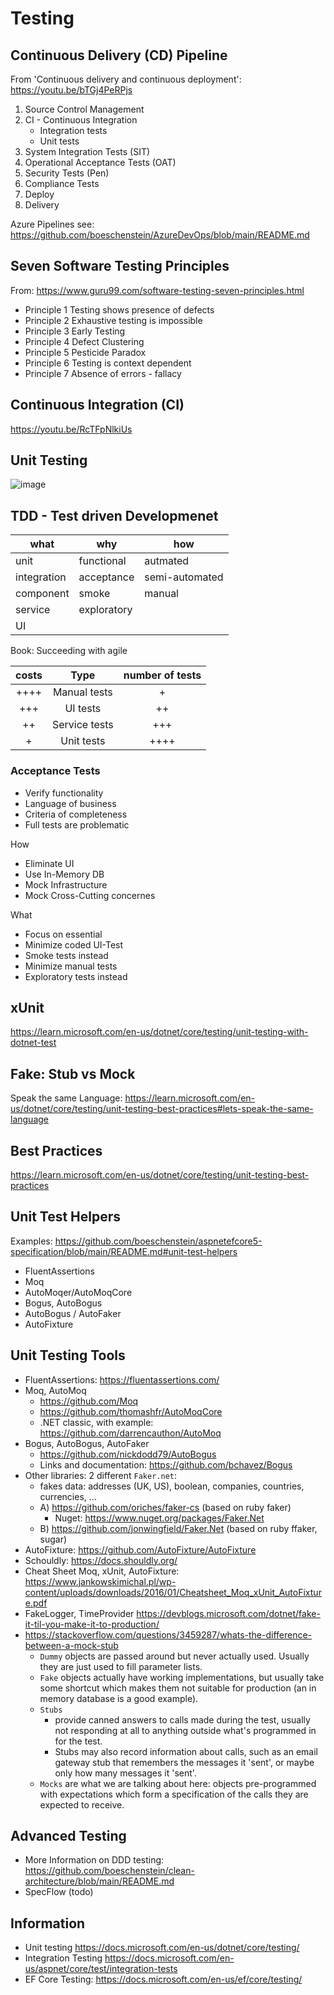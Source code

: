 # Testing

## Continuous Delivery (CD) Pipeline

From 'Continuous delivery and continuous deployment': <https://youtu.be/bTGj4PeRPjs>

1. Source Control Management
1. CI - Continuous Integration
    - Integration tests
    - Unit tests
1. System Integration Tests (SIT)
1. Operational Acceptance Tests (OAT)
1. Security Tests (Pen)
1. Compliance Tests
1. Deploy
1. Delivery

Azure Pipelines see: https://github.com/boeschenstein/AzureDevOps/blob/main/README.md

## Seven Software Testing Principles

From: <https://www.guru99.com/software-testing-seven-principles.html>

- Principle 1 Testing shows presence of defects
- Principle 2 Exhaustive testing is impossible
- Principle 3 Early Testing
- Principle 4 Defect Clustering
- Principle 5 Pesticide Paradox
- Principle 6 Testing is context dependent
- Principle 7 Absence of errors - fallacy

## Continuous Integration (CI)

<https://youtu.be/RcTFpNlkiUs>

## Unit Testing

![image](https://user-images.githubusercontent.com/38001274/200137405-897b22b6-d97e-45ed-a0d0-ed116d161e13.png)

## TDD - Test driven Developmenet

what        | why         | how
----------- | ----------- | --------------
unit        | functional  | autmated
integration | acceptance  | semi-automated
component   | smoke       | manual
service     | exploratory | 
UI          |             | 

Book: Succeeding with agile

| costs | Type          | number of tests  | 
| :---: | :-----------: | :--------------: | 
| ++++  | Manual tests  | +                | 
| +++   | UI tests      | ++               | 
| ++    | Service tests | +++              | 
| +     | Unit tests    | ++++             | 

### Acceptance Tests

- Verify functionality
- Language of business
- Criteria of completeness
- Full tests are problematic

How

- Eliminate UI
- Use In-Memory DB 
- Mock Infrastructure 
- Mock Cross-Cutting concernes

What

- Focus on essential
- Minimize coded UI-Test
- Smoke tests instead
- Minimize manual tests
- Exploratory tests instead

## xUnit

<https://learn.microsoft.com/en-us/dotnet/core/testing/unit-testing-with-dotnet-test>

## Fake: Stub vs Mock

Speak the same Language: <https://learn.microsoft.com/en-us/dotnet/core/testing/unit-testing-best-practices#lets-speak-the-same-language>

## Best Practices

<https://learn.microsoft.com/en-us/dotnet/core/testing/unit-testing-best-practices>

## Unit Test Helpers

Examples: https://github.com/boeschenstein/aspnetefcore5-specification/blob/main/README.md#unit-test-helpers

- FluentAssertions
- Moq
- AutoMoqer/AutoMoqCore
- Bogus, AutoBogus
- AutoBogus / AutoFaker
- AutoFixture

## Unit Testing Tools

- FluentAssertions: <https://fluentassertions.com/>
- Moq, AutoMoq
  - <https://github.com/Moq>
  - <https://github.com/thomashfr/AutoMoqCore>
  - .NET classic, with example: <https://github.com/darrencauthon/AutoMoq>
- Bogus, AutoBogus, AutoFaker
    - <https://github.com/nickdodd79/AutoBogus>
    - Links and documentation: <https://github.com/bchavez/Bogus>
- Other libraries: 2 different `Faker.net`:
  - fakes data: addresses (UK, US), boolean, companies, countries, currencies, ...
  - A) <https://github.com/oriches/faker-cs> (based on ruby faker)
    - Nuget: <https://www.nuget.org/packages/Faker.Net>
  - B) <https://github.com/jonwingfield/Faker.Net> (based on ruby ffaker, sugar)
- AutoFixture: <https://github.com/AutoFixture/AutoFixture>
- Schouldly: <https://docs.shouldly.org/>
- Cheat Sheet Moq, xUnit, AutoFixture: <https://www.jankowskimichal.pl/wp-content/uploads/downloads/2016/01/Cheatsheet_Moq_xUnit_AutoFixture.pdf>
- FakeLogger, TimeProvider <https://devblogs.microsoft.com/dotnet/fake-it-til-you-make-it-to-production/>
- <https://stackoverflow.com/questions/3459287/whats-the-difference-between-a-mock-stub>
  - `Dummy` objects are passed around but never actually used. Usually they are just used to fill parameter lists.
  - `Fake` objects actually have working implementations, but usually take some shortcut which makes them not suitable for production (an in memory database is a good example).
  - `Stubs`
    - provide canned answers to calls made during the test, usually not responding at all to anything outside what's programmed in for the test.
    - Stubs may also record information about calls, such as an email gateway stub that remembers the messages it 'sent', or maybe only how many messages it 'sent'.
  - `Mocks` are what we are talking about here: objects pre-programmed with expectations which form a specification of the calls they are expected to receive.

## Advanced Testing

- More Information on DDD testing: https://github.com/boeschenstein/clean-architecture/blob/main/README.md
- SpecFlow (todo)

## Information

- Unit testing <https://docs.microsoft.com/en-us/dotnet/core/testing/>
- Integration Testing <https://docs.microsoft.com/en-us/aspnet/core/test/integration-tests>
- EF Core Testing: <https://docs.microsoft.com/en-us/ef/core/testing/>
